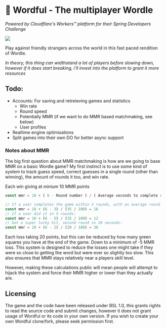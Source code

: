 # 👑 Wordful - The multiplayer Wordle
*Powered by Cloudflare's Workers™ platform for their Spring Developers Challenge*

![](https://images.weserv.nl/?url=https://nyc3.digitaloceanspaces.com/cerulean/screenshots/2022/05/Screen%20Shot%202022-05-23%20at%2014.37.21.png&h=200&w=700&fit=cover)

Play against friendly strangers across the world in this fast paced rendition of Wordle.

*In theory, this thing can widthstand a lot of players before slowing down, however if it does start breaking, i'll invest into the platform to grant it more resources*

## Todo:
- Accounts: For saving and retreieving games and statistics
    - Win rate
    - Round speed
    - Potentially MMR (if we want to do MMR based matchmaking, see below)
    - User profiles
- Realtime engine optimisations
- Split games into their own DO for better async support

### Notes about MMR
The big first question about MMR matchmaking is how are we going to base MMR on a basic Wordle game? My first instinct is to use some kind of system to track guess speed, correct guesses in a single round (other than winning), the amount of rounds it too, and win rate.

Each win giving at minium 10 MMR points

```js
const mmr = 10 + ( 6 - Round number ) / ( Average seconds to complete round / 100 )

// If a user completes the game within 3 rounds, with an average round time of 35 seconds:
const mmr = 10 + (6 - 3) / (35 / 100) = 18
// If a user did it in 5 rounds:
const mmr = 10 + (6 - 5) / (35 / 100) = 12
// Got a super lucky hit, second round in 20 seconds:
const mmr = 10 + (6 - 2) / (20 / 100) = 30
```

Each loss taking 20 points, but this can be reduced by how many green squares you have at the end of the game. Down to a minimum of -5 MMR loss. This system is designed to reduce the losses one might take if they were so close to getting the word but were ever so slightly too slow. This also ensures that MMR stays relatively near a players skill level.

However, making these calculations public will mean people will attempt to hijack the system and force their MMR higher or lower than they actually are.

## Licensing
The game and the code have been released under BSL 1.0, this grants rights to read the source code and submit changes, however it does not grant usage of Wordful or its code in your own version. If you wish to create your own Wordful clone/fork, please seek permission first.